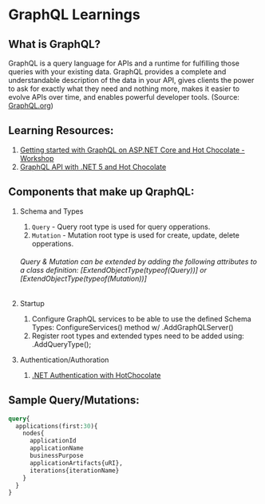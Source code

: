 # GraphQL Learnings

## What is GraphQL?

GraphQL is a query language for APIs and a runtime for fulfilling those queries with your existing data. GraphQL provides a complete and understandable description of the data in your API, gives clients the power to ask for exactly what they need and nothing more, makes it easier to evolve APIs over time, and enables powerful developer tools. (Source: [GraphQL.org](https://graphql.org/))

## Learning Resources:

1. [Getting started with GraphQL on ASP.NET Core and Hot Chocolate - Workshop](https://github.com/ChilliCream/graphql-workshop)
2. [GraphQL API with .NET 5 and Hot Chocolate](https://youtu.be/HuN94qNwQmM)

## Components that make up QraphQL:

1. Schema and Types
   1. `Query` - Query root type is used for query opperations.
   1. `Mutation` - Mutation root type is used for create, update, delete opperations.

    ###### Query & Mutation can be extended by adding the following attributes to a class definition: [ExtendObjectType(typeof(Query))] or [ExtendObjectType(typeof(Mutation))]
   
2. Startup
    1. Configure GraphQL services to be able to use the defined Schema Types: ConfigureServices() method w/ .AddGraphQLServer()
    1. Register root types and extended types need to be added using: .AddQueryType<QueryType>();

3. Authentication/Authoration
    1. [.NET Authentication with HotChocolate](../.NET)
  
## Sample Query/Mutations:
  
  ```GraphQL
  query{
    applications(first:30){
      nodes{
        applicationId
        applicationName
        businessPurpose
        applicationArtifacts{uRI}, 
        iterations{iterationName}
      }
    }
  }
  ```

